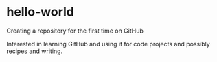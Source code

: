 hello-world
===========

Creating a repository for the first time on GitHub

Interested in learning GitHub and using it for code projects and possibly recipes and writing.
